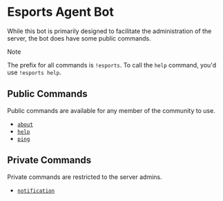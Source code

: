 # Esports Agent Bot

While this bot is primarily designed to facilitate the administration of the server, the bot does have some public commands.

> [!NOTE]
> The prefix for all commands is `!esports`. To call the `help` command, you'd use `!esports help`.

## Public Commands

Public commands are available for any member of the community to use.

- [`about`](/esports-agent-bot/about.md)
- [`help`](/esports-agent-bot/help.md)
- [`ping`](/esports-agent-bot/ping.md)

## Private Commands

Private commands are restricted to the server admins.

- [`notification`](/esports-agent-bot/notification.md)
